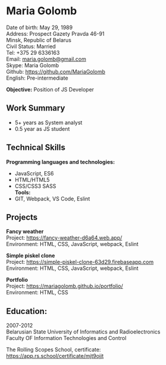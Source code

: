 # Maria Golomb #
 
Date of birth: May 29, 1989  
Address: Prospect Gazety Pravda 46-91  
Minsk, Republic of Belarus  
Civil Status: Married  
Tel: +375 29 6336163  
Email: maria.golomb@gmail.com  
Skype: Maria Golomb  
Github: https://github.com/MariaGolomb  
English: Pre-intermediate 
 
**Objective:** Position of JS Developer 
 
## Work Summary ## 
* 5+ years as System analyst 
* 0.5 year as JS student 
 
## Technical Skills ## 
**Programming languages and technologies:**  
* JavaScript, ES6 
* HTML/HTML5   
* CSS/CSS3 SASS  
**Tools:**  
* GIT, Webpack, VS Code, Eslint 
 
## Projects ## 
**Fancy weather**  
Project: https://fancy-weather-d6a64.web.app/  
Environment: HTML, CSS, JavaScript, webpack, Eslint 
 
**Simple piskel clone**  
Project: https://simple-piskel-clone-63d29.firebaseapp.com  
Environment: HTML, CSS, JavaScript, webpack, Eslint 
 
**Portfolio**  
Project: https://mariagolomb.github.io/portfolio/  
Environment: HTML, CSS 
 
## Education: ## 
2007-2012  
Belarusian State University of Informatics and Radioelectronics  
Faculty OF Information Technologies and Control  
  
The Rolling Scopes School, certificate:  
https://app.rs.school/certificate/mjt9ojjt 
